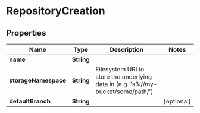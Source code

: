 

# RepositoryCreation

## Properties

Name | Type | Description | Notes
------------ | ------------- | ------------- | -------------
**name** | **String** |  | 
**storageNamespace** | **String** | Filesystem URI to store the underlying data in (e.g. &#39;s3://my-bucket/some/path/&#39;) | 
**defaultBranch** | **String** |  |  [optional]



